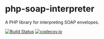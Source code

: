 # php-soap-interpreter
A PHP library for interpreting SOAP envelopes.

[![Build Status](https://travis-ci.org/meng-tian/php-soap-interpreter.svg?branch=master)](https://travis-ci.org/meng-tian/php-soap-interpreter)
[![codecov.io](https://codecov.io/github/meng-tian/php-soap-interpreter/coverage.svg?branch=master)](https://codecov.io/github/meng-tian/php-soap-interpreter?branch=master)

